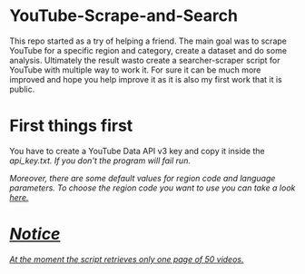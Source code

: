 # YouTube-Scrape-and-Search
This repo started as a try of helping a friend. The main goal was to scrape YouTube for a specific region and category, create a dataset and do some analysis. Ultimately the result wasto create a searcher-scraper script for YouTube with multiple way to work it. For sure it can be much more improved and hope you help improve it as it is also my first work that it is public.

# First things first
You have to create a YouTube Data API v3 key and copy it inside the <em>api_key.txt. If you don't the program will fail run. 

Moreover, there are some default values for region code and language parameters. To choose the region code you want to use you can take a look <a href=https://en.wikipedia.org/wiki/ISO_3166-1#Current_codes>here.
  
# Notice
At the moment the script retrieves only one page of 50 videos. 

